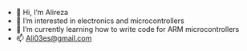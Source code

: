 - 👋 Hi, I’m Alireza
- 👀 I’m interested in electronics and microcontrollers
- 🌱 I’m currently learning how to write code for ARM microcontrollers
- 📫 Ali03es@gmail.com

<!---
Alireza255/Alireza255 is a ✨ special ✨ repository because its `README.md` (this file) appears on your GitHub profile.
You can click the Preview link to take a look at your changes.
--->
